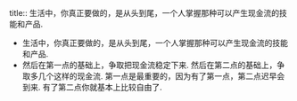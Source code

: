 title:: 生活中，你真正要做的，是从头到尾，一个人掌握那种可以产生现金流的技能和产品.

- 生活中，你真正要做的，是从头到尾，一个人掌握那种可以产生现金流的技能和产品.
- 然后在第一点的基础上，争取把现金流稳定下来.
  然后在第二点的基础上，争取多几个这样的现金流.
  第一点是最重要的，因为有了第一点，第二点迟早会到来. 有了第二点你就基本上比较自由了.